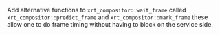 Add alternative functions to `xrt_compositor::wait_frame` called
`xrt_compositor::predict_frame` and `xrt_compositor::mark_frame` these allow one
to do frame timing without having to block on the service side.
